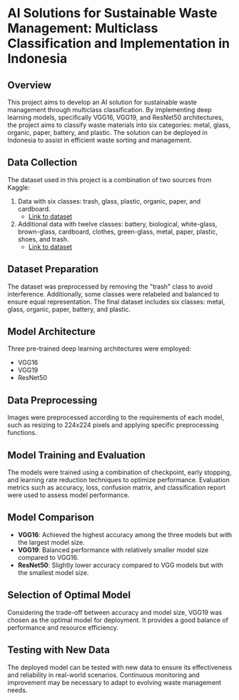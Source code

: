 # AI Solutions for Sustainable Waste Management: Multiclass Classification and Implementation in Indonesia

## Overview
This project aims to develop an AI solution for sustainable waste management through multiclass classification. By implementing deep learning models, specifically VGG16, VGG19, and ResNet50 architectures, the project aims to classify waste materials into six categories: metal, glass, organic, paper, battery, and plastic. The solution can be deployed in Indonesia to assist in efficient waste sorting and management.

## Data Collection
The dataset used in this project is a combination of two sources from Kaggle:
1. Data with six classes: trash, glass, plastic, organic, paper, and cardboard.
   - [Link to dataset](https://www.kaggle.com/datasets/asdasdasasdas/garbage-classification)
2. Additional data with twelve classes: battery, biological, white-glass, brown-glass, cardboard, clothes, green-glass, metal, paper, plastic, shoes, and trash.
   - [Link to dataset](https://www.kaggle.com/datasets/mostafaabla/garbage-classification)

## Dataset Preparation
The dataset was preprocessed by removing the "trash" class to avoid interference. Additionally, some classes were relabeled and balanced to ensure equal representation. The final dataset includes six classes: metal, glass, organic, paper, battery, and plastic.

## Model Architecture
Three pre-trained deep learning architectures were employed:
- VGG16
- VGG19
- ResNet50

## Data Preprocessing
Images were preprocessed according to the requirements of each model, such as resizing to 224x224 pixels and applying specific preprocessing functions.

## Model Training and Evaluation
The models were trained using a combination of checkpoint, early stopping, and learning rate reduction techniques to optimize performance. Evaluation metrics such as accuracy, loss, confusion matrix, and classification report were used to assess model performance.

## Model Comparison
- **VGG16**: Achieved the highest accuracy among the three models but with the largest model size.
- **VGG19**: Balanced performance with relatively smaller model size compared to VGG16.
- **ResNet50**: Slightly lower accuracy compared to VGG models but with the smallest model size.

## Selection of Optimal Model
Considering the trade-off between accuracy and model size, VGG19 was chosen as the optimal model for deployment. It provides a good balance of performance and resource efficiency.

## Testing with New Data
The deployed model can be tested with new data to ensure its effectiveness and reliability in real-world scenarios. Continuous monitoring and improvement may be necessary to adapt to evolving waste management needs.
